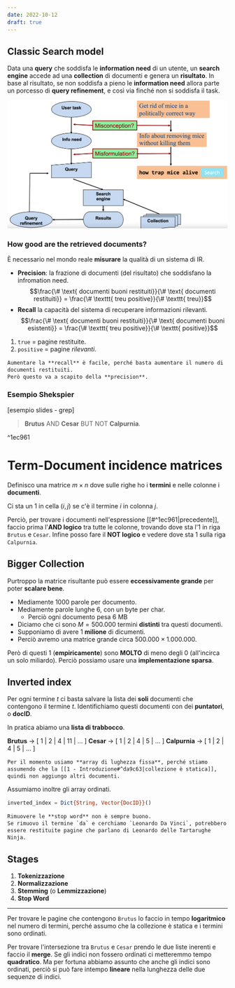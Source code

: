 ```yaml
---
date: 2022-10-12
draft: true
---
```


## Classic Search model
Data una **query** che soddisfa le **information need** di un utente, un **search engine** accede ad una **collection** di documenti e genera un **risultato**.
In base al risultato, se non soddisfa a pieno le **information need** allora parte un porcesso di **query refinement**, e così via finché non si soddisfa il task.

![](img/IR_02_1.png)

### How good are the retrieved documents?
È necessario nel mondo reale **misurare** la qualità di un sistema di IR.
- **Precision**: la frazione di documenti (del risultato) che soddisfano la infromation need. $$\frac{\# \text{ documenti buoni restituiti}}{\# \text{ documenti restituiti}} = \frac{\# \texttt{ treu positive}}{\# \texttt{ treu}}$$
- **Recall** la capacità del sistema di recuperare informazioni rilevanti. $$\frac{\# \text{ documenti buoni restituiti}}{\# \text{ documenti buoni esistenti}} = \frac{\# \texttt{ treu positive}}{\# \texttt{ positive}}$$

1. `true` = pagine restituite.
2. `positive` = pagine *rilevanti*.

```ad-warning
Aumentare la **recall** è facile, perché basta aumentare il numero di documenti restituiti.
Però questo va a scapito della **precision**.
```

### Esempio Shekspier
[esempio slides - grep]
> **Brutus** AND **Cesar** BUT NOT **Calpurnia**.

^1ec961

# Term-Document incidence matrices
Definisco una matrice $m \times n$ dove sulle righe ho i **termini** e nelle colonne i **documenti**.

Ci sta un 1 in cella $(i,j)$ se c'è il termine $i$ in colonna $j$.

Perciò, per trovare i documenti nell'espressione [[#^1ec961|precedente]], faccio prima l'**AND logico** tra tutte le colonne, trovando dove sta l'1 in riga `Brutus` e `Cesar`.
Infine posso fare il **NOT logico** e vedere dove sta 1 sulla riga `Calpurnia`.

## Bigger Collection
Purtroppo la matrice risultante può essere **eccessivamente grande** per poter **scalare bene**.

- Mediamente 1000 parole per documento.
- Mediamente parole lunghe 6, con un byte per char.
	- Perciò ogni documento pesa 6 MB
- Diciamo che ci sono $M = 500.000$ termini **distinti** tra questi documenti.
- Supponiamo di avere $1$ **milione** di dicumenti.
- Perciò avremo una matrice grande circa $500.000 \times 1.000.000$.

Però di questi 1 (**empiricamente**) sono **MOLTO** di meno degli 0 (all'incirca un solo miliardo).
Perciò possiamo usare una **implementazione sparsa**.

## Inverted index
Per ogni termine $t$ ci basta salvare la lista dei **soli** documenti che contengono il termine $t$.
Identifichiamo questi documenti con dei **puntatori**, o **docID**.

In pratica abiamo una **lista di trabbocco**.

**Brutus** -> \[ 1 | 2 | 4 | 11 | ... \]
**Cesar** ->  \[ 1 | 2 | 4 | 5 | ... \]
**Calpurnia** ->  \[ 1 | 2 | 4 | 5 | ... \]

```ad-important
Per il momento usiamo **array di lughezza fissa**, perché stiamo assumendo che la [[1 - Introduzione#^da9c63|collezione è statica]], quindi non aggiungo altri documenti.
```

Assumiamo inoltre gli array ordinati.

```julia
inverted_index = Dict{String, Vector{DocID}}()
```

```ad-warning
Rimuovere le **stop word** non è sempre buono.
Se rimuovo il termine `da` e cerchiamo `Leonardo Da Vinci`, potrebbero essere restituite pagine che parlano di Leonardo delle Tartarughe Ninja.
```

## Stages
1. **Tokenizzazione**
2. **Normalizzazione**
3. **Stemming** (o **Lemmizzazione**)
4. **Stop Word**

----
Per trovare le pagine che contengono `Brutus` lo faccio in tempo **logaritmico** nel numero di termini, perché assumo che la collezione è statica e i termini sono ordinati.

Per trovare l'intersezione tra `Brutus` e `Cesar`  prendo le due liste inerenti e faccio il **merge**.
Se gli indici non fossero ordinati ci metteremmo tempo **quadratico**.
Ma per fortuna abbiamo assunto che anche gli indici sono ordinati, perciò si può fare intempo **lineare** nella lunghezza delle due sequenze di indici.